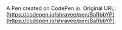 # 

A Pen created on CodePen.io. Original URL: [https://codepen.io/shravee/pen/BaRbbYP](https://codepen.io/shravee/pen/BaRbbYP).


